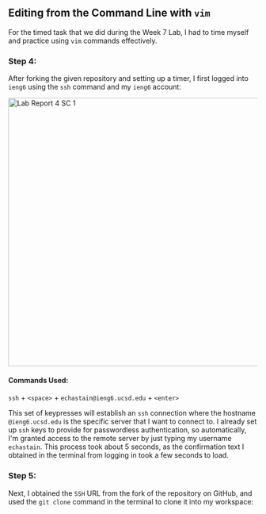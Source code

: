 ## Editing from the Command Line with `vim`

For the timed task that we did during the Week 7 Lab, I had to time myself and practice using `vim` commands effectively. 

### Step 4:
After forking the given repository and setting up a timer, I first logged into `ieng6` using the `ssh` command and my `ieng6` account:

<img width="541" alt="Lab Report 4 SC 1" src="https://github.com/ejchas/cse15l-lab-reports/assets/156235662/8dc5d415-47e2-4357-b122-8c4b4cbf5574">

#### Commands Used: 
`ssh` + `<space>` + `echastain@ieng6.ucsd.edu` + `<enter>`

This set of keypresses will establish an `ssh` connection where the hostname `@ieng6.ucsd.edu` is the specific server that I want to connect to. I already set up `ssh` keys to provide for passwordless authentication, so automatically, I'm granted access to the remote server by just typing my username `echastain`. This process took about 5 seconds, as the confirmation text I obtained in the terminal from logging in took a few seconds to load. 

### Step 5:

Next, I obtained the `SSH` URL from the fork of the repository on GitHub, and used the `git clone` command in the terminal to clone it into my workspace:

